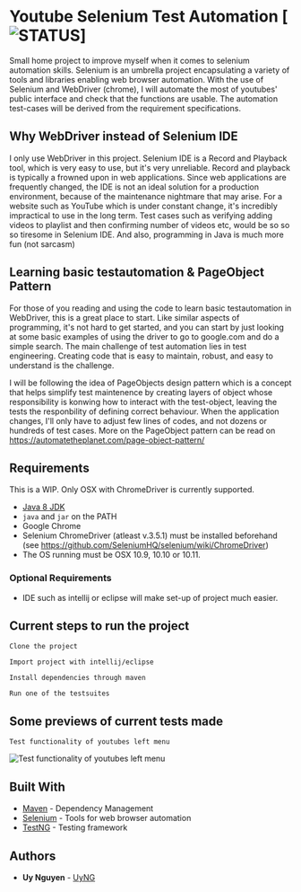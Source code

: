 Youtube Selenium Test Automation [![STATUS](https://img.shields.io/badge/Project-Work%20In%20Progress-red.svg)]
========
Small home project to improve myself when it comes to selenium automation skills.
Selenium is an umbrella project encapsulating a variety of tools and
libraries enabling web browser automation. With the use of Selenium and WebDriver (chrome), I will automate the most of youtubes' public interface and check that the functions are usable. The automation test-cases will be derived from the requirement specifications. 

## Why WebDriver instead of Selenium IDE
I only use WebDriver in this project.
Selenium IDE is a Record and Playback tool, which is very easy to use, but it's very unreliable. Record and playback is typically a frowned upon in web applications. Since web applications are frequently changed, the IDE is not an ideal solution for a production environment, because of the maintenance nightmare that may arise. For a website such as YouTube which is under constant change, it's incredibly impractical to use in the long term. Test cases such as verifying adding videos to playlist and then confirming number of videos etc, would be so so so tiresome in Selenium IDE.
And also, programming in Java is much more fun (not sarcasm)


## Learning basic testautomation & PageObject Pattern
For those of you reading and using the code to learn basic testautomation in WebDriver, this is a great place to start.
Like similar aspects of programming, it's not hard to get started, and you can start by just looking at some basic examples of
using the driver to go to google.com and do a simple search. The main challenge of test automation lies in test engineering.
Creating code that is easy to maintain, robust, and easy to understand is the challenge. 

I will be following the idea of PageObjects design pattern  which is a concept that helps simplify test maintenence by creating layers of object whose responsibility is konwing how to interact with the test-object, leaving the tests the responbility of defining correct behaviour.  When the application changes, I'll only have to adjust few lines of codes, and not dozens or hundreds of test cases.
More on the PageObject pattern can be read on  https://automatetheplanet.com/page-object-pattern/

## Requirements
This is a WIP. Only OSX with ChromeDriver is currently supported.
* [Java 8 JDK](http://www.oracle.com/technetwork/java/javase/downloads/index.html)
* `java` and `jar` on the PATH
* Google Chrome
* Selenium ChromeDriver (atleast v.3.5.1) must be installed beforehand (see https://github.com/SeleniumHQ/selenium/wiki/ChromeDriver)
* The OS running must be OSX 10.9, 10.10 or 10.11.


### Optional Requirements
* IDE such as intellij or eclipse will make set-up of project much easier.

## Current steps to run the project
```
Clone the project
```
```
Import project with intellij/eclipse
```
```
Install dependencies through maven
```
```
Run one of the testsuites
```

## Some previews of current tests made
```
Test functionality of youtubes left menu
```
![Test functionality of youtubes left menu](https://gyazo.com/54eaceace49d294ff102ae0251baec9c.gif)

## Built With

* [Maven](https://maven.apache.org/) - Dependency Management
* [Selenium](https://github.com/SeleniumHQ/selenium) - Tools for web browser automation
* [TestNG](https://github.com/SeleniumHQ/selenium) - Testing framework 

## Authors
* **Uy Nguyen** - [UyNG](https://github.com/UyNG)
